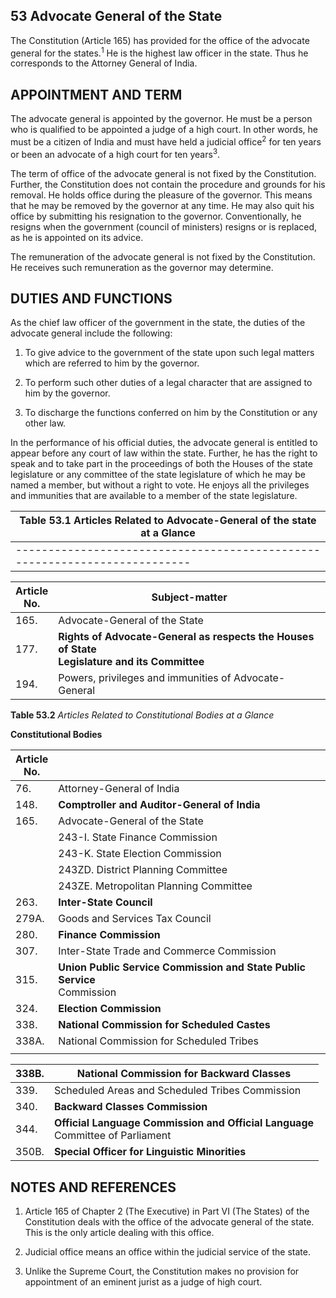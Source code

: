 ## **53 Advocate General of the State**

The Constitution (Article 165) has provided for the office of the advocate general for the states.<sup>1</sup> He is the highest law officer in the state. Thus he corresponds to the Attorney General of India.

## **APPOINTMENT AND TERM**

The advocate general is appointed by the governor. He must be a person who is qualified to be appointed a judge of a high court. In other words, he must be a citizen of India and must have held a judicial office<sup>2</sup> for ten years or been an advocate of a high court for ten years<sup>3</sup>.

The term of office of the advocate general is not fixed by the Constitution. Further, the Constitution does not contain the procedure and grounds for his removal. He holds office during the pleasure of the governor. This means that he may be removed by the governor at any time. He may also quit his office by submitting his resignation to the governor. Conventionally, he resigns when the government (council of ministers) resigns or is replaced, as he is appointed on its advice.

The remuneration of the advocate general is not fixed by the Constitution. He receives such remuneration as the governor may determine.

## **DUTIES AND FUNCTIONS**

As the chief law officer of the government in the state, the duties of the advocate general include the following:

1. To give advice to the government of the state upon such legal matters which are referred to him by the governor.

2. To perform such other duties of a legal character that are assigned to him by the governor.

3. To discharge the functions conferred on him by the Constitution or any other law.

In the performance of his official duties, the advocate general is entitled to appear before any court of law within the state. Further, he has the right to speak and to take part in the proceedings of both the Houses of the state legislature or any committee of the state legislature of which he may be named a member, but without a right to vote. He enjoys all the privileges and immunities that are available to a member of the state legislature.

| Table 53.1 Articles Related to Advocate-General of the state at a Glance |
|--------------------------------------------------------------------------|
|--------------------------------------------------------------------------|

| <b>Article</b><br>No. | <b>Subject-matter</b>                                                                                     |
|-----------------------|-----------------------------------------------------------------------------------------------------------|
| 165.                  | Advocate-General of the State                                                                             |
| 177.                  | <b>Rights of Advocate-General as respects the Houses of State</b><br><b>Legislature and its Committee</b> |
| 194.                  | Powers, privileges and immunities of Advocate-General                                                     |

**Table 53.2** *Articles Related to Constitutional Bodies at a Glance*

**Constitutional Bodies**

| <b>Article</b><br>No. |                                                                               |
|-----------------------|-------------------------------------------------------------------------------|
| 76.                   | Attorney-General of India                                                     |
| 148.                  | <b>Comptroller and Auditor-General of India</b>                               |
| 165.                  | Advocate-General of the State                                                 |
|                       | 243-I. State Finance Commission                                               |
|                       | 243-K. State Election Commission                                              |
|                       | 243ZD. District Planning Committee                                            |
|                       | 243ZE. Metropolitan Planning Committee                                        |
| 263.                  | <b>Inter-State Council</b>                                                    |
| 279A.                 | Goods and Services Tax Council                                                |
| 280.                  | <b>Finance Commission</b>                                                     |
| 307.                  | Inter-State Trade and Commerce Commission                                     |
| 315.                  | <b>Union Public Service Commission and State Public Service</b><br>Commission |
| 324.                  | <b>Election Commission</b>                                                    |
| 338.                  | <b>National Commission for Scheduled Castes</b>                               |
| 338A.                 | National Commission for Scheduled Tribes                                      |
|                       |                                                                               |

| 338B. | <b>National Commission for Backward Classes</b>                                      |
|-------|--------------------------------------------------------------------------------------|
| 339.  | Scheduled Areas and Scheduled Tribes Commission                                      |
| 340.  | <b>Backward Classes Commission</b>                                                   |
| 344.  | <b>Official Language Commission and Official Language</b><br>Committee of Parliament |
| 350B. | <b>Special Officer for Linguistic Minorities</b>                                     |

## **NOTES AND REFERENCES**

1. Article 165 of Chapter 2 (The Executive) in Part VI (The States) of the Constitution deals with the office of the advocate general of the state. This is the only article dealing with this office.

2. Judicial office means an office within the judicial service of the state.

3. Unlike the Supreme Court, the Constitution makes no provision for appointment of an eminent jurist as a judge of high court.